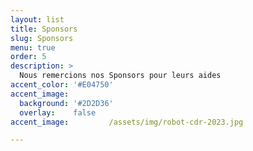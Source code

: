 ```yaml
---
layout: list
title: Sponsors
slug: Sponsors
menu: true
order: 5
description: >
  Nous remercions nos Sponsors pour leurs aides 
accent_color: '#E04750'
accent_image:
  background: '#2D2D36'
  overlay:    false
accent_image:         /assets/img/robot-cdr-2023.jpg

---
```

